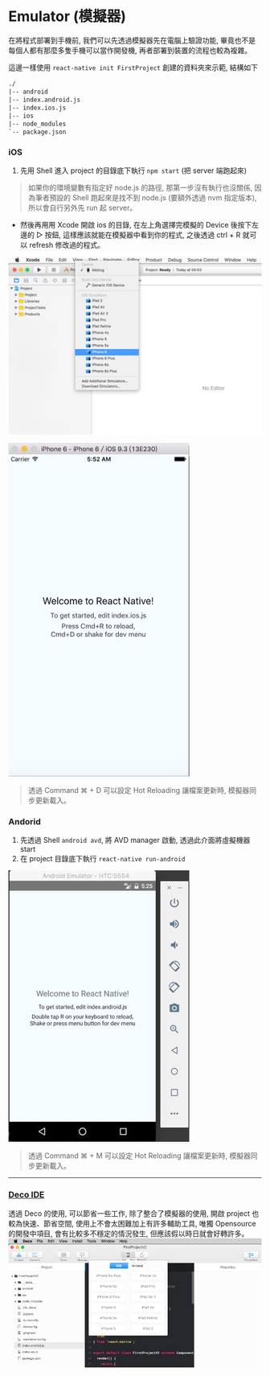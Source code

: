 # Emulator (模擬器)
在將程式部署到手機前, 我們可以先透過模擬器先在電腦上驗證功能, 畢竟也不是每個人都有那麼多隻手機可以當作開發機, 再者部署到裝置的流程也較為複雜。

這邊一樣使用 `react-native init FirstProject` 創建的資料夾來示範, 結構如下

```
./
|-- android
|-- index.android.js
|-- index.ios.js
|-- ios
|-- node_modules
`-- package.json
```

### iOS
1. 先用 Shell 進入 project 的目錄底下執行 `npm start` (把 server 端跑起來)
> 如果你的環境變數有指定好 node.js 的路徑, 那第一步沒有執行也沒關係, 因為筆者預設的 Shell 跑起來是找不到 node.js (要額外透過 nvm 指定版本), 所以會自行另外先 run 起 server。
* 然後再用用 Xcode 開啟 ios 的目錄, 在左上角選擇完模擬的 Device 後按下左邊的 ▷ 按鈕, 這樣應該就能在模擬器中看到你的程式, 之後透過 ctrl + R 就可以 refresh 修改過的程式。

![](IphoneEmulator.jpg)

![](IphoneEmulator2.jpg)
> 透過 Command ⌘ + D 可以設定 Hot Reloading 讓檔案更新時, 模擬器同步更新載入。

### Andorid
1. 先透過 Shell `android avd`, 將 AVD manager 啟動, 透過此介面將虛擬機器 start
2. 在 project 目錄底下執行 `react-native run-android`

![](AndroidEmulator.jpg)
> 透過 Command ⌘ + M 可以設定 Hot Reloading 讓檔案更新時, 模擬器同步更新載入。

***
### [Deco IDE](https://www.decosoftware.com/)
透過 Deco 的使用, 可以節省一些工作, 除了整合了模擬器的使用, 開啟 project 也較為快速、節省空間, 使用上不會太困難加上有許多輔助工具, 唯獨 Opensource 的開發中項目, 會有比較多不穩定的情況發生, 但應該假以時日就會好轉許多。
![](Deco.jpg)